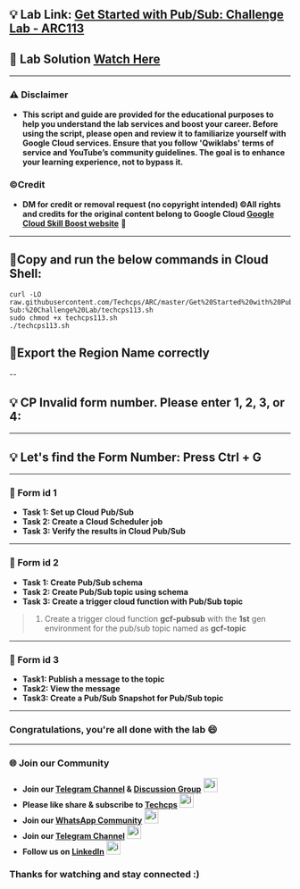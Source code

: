 
## 💡 Lab Link: [Get Started with Pub/Sub: Challenge Lab - ARC113](https://www.cloudskillsboost.google/focuses/105165?parent=catalog)

## 🚀 Lab Solution [Watch Here](https://www.youtube.com/@techcps)

---

### ⚠️ Disclaimer
- **This script and guide are provided for  the educational purposes to help you understand the lab services and boost your career. Before using the script, please open and review it to familiarize yourself with Google Cloud services. Ensure that you follow 'Qwiklabs' terms of service and YouTube’s community guidelines. The goal is to enhance your learning experience, not to bypass it.**

### ©Credit
- **DM for credit or removal request (no copyright intended) ©All rights and credits for the original content belong to Google Cloud [Google Cloud Skill Boost website](https://www.cloudskillsboost.google/)** 🙏

---

## 🚨Copy and run the below commands in Cloud Shell:

```
curl -LO raw.githubusercontent.com/Techcps/ARC/master/Get%20Started%20with%20Pub-Sub:%20Challenge%20Lab/techcps113.sh
sudo chmod +x techcps113.sh
./techcps113.sh
```

## 🚨Export the Region Name correctly

--

## 💡 CP Invalid form number. Please enter 1, 2, 3, or 4: 

---

## 💡 Let's find the Form Number: Press Ctrl + G

---

### 🚀 Form id 1

- **Task 1: Set up Cloud Pub/Sub**
- **Task 2: Create a Cloud Scheduler job**
- **Task 3: Verify the results in Cloud Pub/Sub**

---

### 🚀 Form id 2

- **Task 1: Create Pub/Sub schema**
- **Task 2: Create Pub/Sub topic using schema**
- **Task 3: Create a trigger cloud function with Pub/Sub topic**

> 1. Create a trigger cloud function **gcf-pubsub** with the **1st** gen environment for the pub/sub topic named as **gcf-topic**

---

### 🚀 Form id 3

- **Task1: Publish a message to the topic**
- **Task2: View the message**
- **Task3: Create a Pub/Sub Snapshot for Pub/Sub topic**

---
### Congratulations, you're all done with the lab 😄
---

### 🌐 Join our Community

- **Join our [Telegram Channel](https://t.me/Techcps) & [Discussion Group](https://t.me/Techcpschat)** <img src="https://github.com/user-attachments/assets/a4a4b767-151c-461d-bca1-da6d4c0cd68a" alt="icon" width="25" height="25">
- **Please like share & subscribe to [Techcps](https://www.youtube.com/@techcps)** <img src="https://github.com/user-attachments/assets/6ee41001-c795-467c-8d96-06b56c246b9c" alt="icon" width="25" height="25">
- **Join our [WhatsApp Community](https://whatsapp.com/channel/0029Va9nne147XeIFkXYv71A)** <img src="https://github.com/user-attachments/assets/aa10b8b2-5424-40bc-8911-7969f29f6dae" alt="icon" width="25" height="25">
- **Join our [Telegram Channel](https://t.me/Techcps)** <img src="https://github.com/user-attachments/assets/a4a4b767-151c-461d-bca1-da6d4c0cd68a" alt="icon" width="25" height="25">
- **Follow us on [LinkedIn](https://www.linkedin.com/company/techcps/)** <img src="https://github.com/user-attachments/assets/b9da471b-2f46-4d39-bea9-acdb3b3a23b0" alt="icon" width="25" height="25">

### Thanks for watching and stay connected :)
